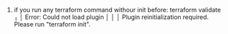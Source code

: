 1. if you run any terraform command withour init before:
    terraform validate
    ╷
    │ Error: Could not load plugin
    │
    │
    │ Plugin reinitialization required. Please run "terraform init".